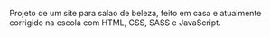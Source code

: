 Projeto de um site para salao de beleza, feito em casa e atualmente corrigido na escola com HTML, CSS, SASS e JavaScript. 